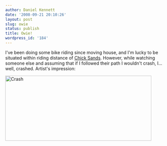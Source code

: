 ```yaml
---
author: Daniel Kennett
date: '2008-09-21 20:10:26'
layout: post
slug: owie
status: publish
title: Owie!
wordpress_id: '184'
---
```


I've been doing some bike riding since moving house, and I'm lucky to be situated within riding distance of <a href="http://www.chicksandsbikepark.co.uk/">Chick Sands</a>. However, while watching someone else and assuming that if I followed their path I wouldn't crash, I... well, crashed. Artist's impression:

<a href="http://danielkennett.org/pictures/for_posts/2008/09/crash.png"><img src="http://danielkennett.org/pictures/for_posts/2008/09/crash.png" alt="Crash" title="Oh noes!" width="463" height="206" class="size-full wp-image-185" /></a>


